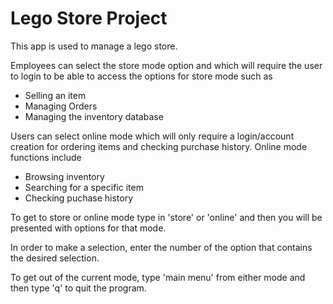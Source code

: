 # Lego Store Project
This app is used to manage a lego store. 

Employees can select the store mode option and which will require
the user to login to be able to access the options for store mode such as
   - Selling an item
   - Managing Orders
   - Managing the inventory database
   
Users can select online mode which will only require a login/account creation for ordering items 
and checking purchase history. Online mode functions include
   - Browsing inventory
   - Searching for a specific item
   - Checking puchase history

To get to store or online mode type in 'store' or 'online' and then you will be presented with options for that mode. 

In order to make a selection, enter the number of the option that contains the desired selection. 

To get out of the current mode, type 'main menu' from either mode and then type 'q' to quit the program. 
